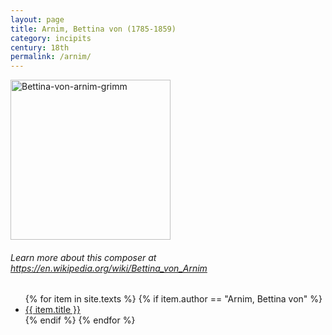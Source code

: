 ```yaml
---
layout: page
title: Arnim, Bettina von (1785-1859)
category: incipits
century: 18th
permalink: /arnim/
---
```

<a title="Ludwig Emil Grimm, † 4. April 1863, Public domain, via Wikimedia Commons" href="https://commons.wikimedia.org/wiki/File:Bettina-von-arnim-grimm.jpg"><img width="256" alt="Bettina-von-arnim-grimm" src="https://upload.wikimedia.org/wikipedia/commons/thumb/e/e3/Bettina-von-arnim-grimm.jpg/256px-Bettina-von-arnim-grimm.jpg"></a>

###### Learn more about this composer at <a href="https://en.wikipedia.org/wiki/Bettina_von_Arnim" target="_blank">https://en.wikipedia.org/wiki/Bettina_von_Arnim</a>

<ul class="texts">
    {% for item in site.texts %}
      {% if item.author == "Arnim, Bettina von" %}
          <li class="text-title">
          <a href="{{ site.baseurl }}{{ item.url }}">
        {{ item.title }}
              </a>
    </li>
      {% endif %}
    {% endfor %}
</ul>
